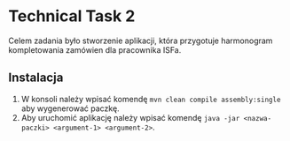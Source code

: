 # Technical Task 2
Celem zadania było stworzenie aplikacji, która przygotuje harmonogram kompletowania zamówien dla pracownika ISFa.

## Instalacja
1. W konsoli należy wpisać komendę ```mvn clean compile assembly:single``` aby wygenerować paczkę. 
2. Aby uruchomić aplikację należy wpisać komendę ```java -jar <nazwa-paczki> <argument-1> <argument-2>```. 
